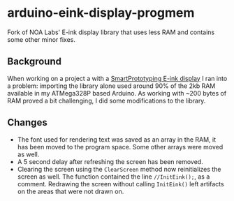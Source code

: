 # arduino-eink-display-progmem
Fork of NOA Labs' E-ink display library that uses less RAM and contains some other minor fixes.

## Background
When working on a project a with a [SmartPrototyping E-ink display](http://www.smart-prototyping.com/E-ink-E-paper-Display-module-3.3V-2.04-inch-177x72.html) I ran into a problem: importing the library alone used around 90% of the 2kb RAM available in my ATMega328P based Arduino. As working with ~200 bytes of RAM proved a bit challenging, I did some modifications to the library.  

## Changes
* The font used for rendering text was saved as an array in the RAM, it has been moved to the program space. Some other arrays were moved as well.
* A 5 second delay after refreshing the screen has been removed.
* Clearing the screen using the `ClearScreen` method now reinitializes the screen as well. The function contained the line `//InitEink();`, as a comment. Redrawing the screen without calling `InitEink()` left artifacts on the areas that were not drawn on.
